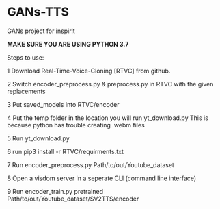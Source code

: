 # GANs-TTS
GANs project for inspirit

**MAKE SURE YOU ARE USING PYTHON 3.7**

Steps to use:

1 Download Real-Time-Voice-Cloning [RTVC] from github.

2 Switch encoder_preprocess.py & preprocess.py in RTVC with the given replacements

3 Put saved_models into RTVC/encoder

4 Put the temp folder in the location you will run yt_download.py
        This is because python has trouble creating .webm files

5 Run yt_download.py

6 run pip3 install -r RTVC/requirments.txt

7 Run encoder_preprocess.py  Path/to/out/Youtube_dataset

8 Open a visdom server in a seperate CLI (command line interface)

9 Run encoder_train.py pretrained Path/to/out/Youtube_dataset/SV2TTS/encoder

